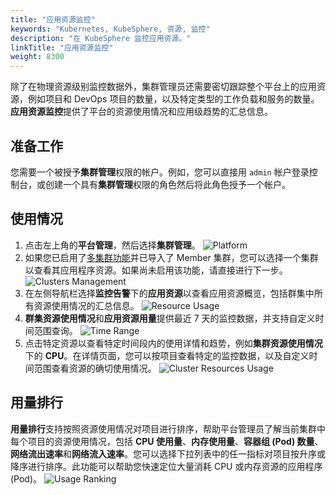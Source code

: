 ```yaml
---
title: "应用资源监控"
keywords: "Kubernetes, KubeSphere, 资源, 监控"
description: "在 KubeSphere 监控应用资源。"
linkTitle: "应用资源监控"
weight: 8300
---
```



除了在物理资源级别监控数据外，集群管理员还需要密切跟踪整个平台上的应用资源，例如项目和 DevOps 项目的数量，以及特定类型的工作负载和服务的数量。**应用资源监控**提供了平台的资源使用情况和应用级趋势的汇总信息。

## 准备工作

您需要一个被授予**集群管理**权限的帐户。例如，您可以直接用 `admin` 帐户登录控制台，或创建一个具有**集群管理**权限的角色然后将此角色授予一个帐户。

## 使用情况

1. 点击左上角的**平台管理**，然后选择**集群管理**。
![Platform](/images/docs/zh-cn/cluster-administration/application-resources-monitoring/platform.png)
2. 如果您已启用了[多集群功能](../../multicluster-management
)并已导入了 Member 集群，您可以选择一个集群以查看其应用程序资源。如果尚未启用该功能，请直接进行下一步。
![Clusters Management](/images/docs/zh-cn/cluster-administration/application-resources-monitoring/clusters-management.png)
3. 在左侧导航栏选择**监控告警**下的**应用资源**以查看应用资源概览，包括群集中所有资源使用情况的汇总信息。
    ![Resource Usage](/images/docs/zh-cn/cluster-administration/application-resources-monitoring/application-resources-monitoring.png)
4. **群集资源使用情况**和**应用资源用量**提供最近 7 天的监控数据，并支持自定义时间范围查询。
    ![Time Range](/images/docs/zh-cn/cluster-administration/application-resources-monitoring/time-range.png)
5. 点击特定资源以查看特定时间段内的使用详情和趋势，例如**集群资源使用情况**下的 **CPU**。在详情页面，您可以按项目查看特定的监控数据，以及自定义时间范围查看资源的确切使用情况。
    ![Cluster Resources Usage](/images/docs/zh-cn/cluster-administration/application-resources-monitoring/cluster-resources-monitoring.png)

## 用量排行
**用量排行**支持按照资源使用情况对项目进行排序，帮助平台管理员了解当前集群中每个项目的资源使用情况，包括 **CPU 使用量**、**内存使用量**、**容器组 (Pod) 数量**、**网络流出速率**和**网络流入速率**。您可以选择下拉列表中的任一指标对项目按升序或降序进行排序。此功能可以帮助您快速定位大量消耗 CPU 或内存资源的应用程序 (Pod)。
![Usage Ranking](/images/docs/zh-cn/cluster-administration/application-resources-monitoring/usage-ranking.png)